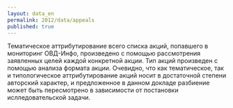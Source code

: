 ```yaml
---
layout: data_en
permalink: 2012/data/appeals
published: true
---
```


Тематическое аттрибутирование всего списка акций, попавшего в мониторинг ОВД-Инфо, произведено с помощью рассмотрения заявленных целей каждой конкретной акции. Тип акций произведен с помощью анализа формата акции. Очевидно, что как тематическое, так и типологическое аттрибутирование акций носит в достаточной степени авторский характер, и предложенное в данном докладе разбиение может быть пересмотрено в зависимости от постановки ислледовательской задачи.